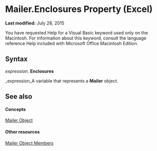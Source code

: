 
# Mailer.Enclosures Property (Excel)

 **Last modified:** July 28, 2015

You have requested Help for a Visual Basic keyword used only on the Macintosh. For information about this keyword, consult the language reference Help included with Microsoft Office Macintosh Edition.

## Syntax

 _expression_. **Enclosures**

 _expression_A variable that represents a  **Mailer** object.


## See also


#### Concepts


 [Mailer Object](bd6b8c82-3d2e-e029-58b3-525049b1e03c.md)
#### Other resources


 [Mailer Object Members](0d119db4-b6b3-4d66-8a4b-fe852b160740.md)
